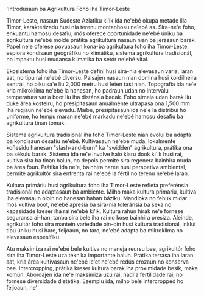 'Introdusaun ba Agrikultura Foho iha Timor-Leste

Timor-Leste, nasaun Sudeste Aziatiku ki'ik ida ne'ebé okupa metade illa Timor, karakterizadu husi nia terenu montanhosu ne'ebé as. Sira-ne'e foho, enkuantu hamosu desafiu, mós oferece oportunidade ne'ebé úniku ba agrikultura ne'ebé molde prátika agrikultura nasaun nian ba jerasaun barak. Papel ne'e oferese povuasaun kona-ba agrikultura foho iha Timor-Leste, esplora kondisaun geográfiku no klimátiku, sistema agrikultura tradisionál, no impaktu husi mudansa klimatika ba setór ne'ebé vital.

Ekosistema foho iha Timor-Leste defini husi sira-nia elevasaun varia, laran aat, no tipu rai ne'ebé diversu. Paisajen nasaun nian domina husi kordilheira sentrál, ho piku sa'e liu 2,000 metru husi leten tasi nian. Topografia ida ne'e kria mikroklíma ne'ebé la hanesan, ho padraun udan no intervalu temperatura varia boot liu iha distánsia badak. Foho simeia udan barak liu duke área kosteiru, ho presipitasaun anuálmente ultrapasa ona 1,500 mm iha regiaun ne'ebé elevadu. Maibé, presipitasaun ida ne'e la distribui ho uniforme, ho tempu maran ne'ebé markadu ne'ebé hamosu desafiu ba agrikultura tinan tomak.

Sistema agrikultura tradisionál iha foho Timor-Leste nian evolui ba adapta ba kondisaun desafiu ne'ebé. Kultivasaun ne'ebé muda, lokalmente koñesidu hanesan "slash-and-burn" ka "swidden" agrikultura, prátika ona ba sékulu barak. Sistema ida ne'e involve halo klaru dook ki'ik husi rai, kultiva sira ba tinan balun, no depois permite sira regenera bainhira muda ba área foun. Prátika ida ne'e, bainhira haree husi perspetiva ambiental, permite agrikultór sira enfrenta rai ne'ebé la fértil no terenu ne'ebé laran.

Kultura primáriu husi agrikultura foho iha Timor-Leste refleta preferénsia tradisionál no adaptasaun ba ambiente. Milho maka kultura primáriu, kultiva iha elevasaun oioin no hanesan hahan báziku. Mandioka no fehuk midar mós kultiva boot, ne'ebé apresia ba sira-nia toleránsia ba seka no kapasidade kreser iha rai ne'ebé ki'ik. Kultura rahun hirak ne'e fornese seguransa ai-han, tanba sira bele iha rai no kose bainhira presiza. Aleinde, agrikultór foho sira mantein variedade oin-oin husi kultura tradisionál, inklui tipu úniku husi hare, feijoaun, no taro, ne'ebé adapta ba mikroklíma no elevasaun espesífiku.

Atu maksimiza rai ne'ebé bele kultiva no maneja reursu bee, agrikultór foho sira iha Timor-Leste uza téknika importante balun. Prátika terrasa iha laran aat, kria área kultivasaun ne'ebé le'et ne'ebé redús erozaun no konserva bee. Intercropping, prátika kreser kultura barak iha proximidade besik, maka komún. Abordajen ida ne'e maksimiza uzu rai, hadi'a fertilidade rai, no fornese diversidade dietétika. Ezemplu ida, milho bele intercropped ho feijoaun, ne'